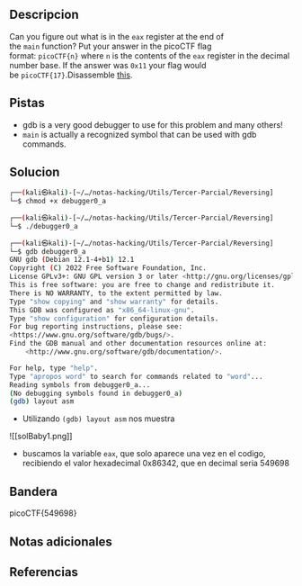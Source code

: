 
## Descripcion

Can you figure out what is in the `eax` register at the end of the `main` function? Put your answer in the picoCTF flag format: `picoCTF{n}` where `n` is the contents of the `eax` register in the decimal number base. If the answer was `0x11` your flag would be `picoCTF{17}`.Disassemble [this](https://artifacts.picoctf.net/c/512/debugger0_a).

## Pistas

- gdb is a very good debugger to use for this problem and many others!
- `main` is actually a recognized symbol that can be used with gdb commands.

## Solucion
``` bash
┌──(kali㉿kali)-[~/…/notas-hacking/Utils/Tercer-Parcial/Reversing]
└─$ chmod +x debugger0_a        
                                                                                                                                                                                                                           
┌──(kali㉿kali)-[~/…/notas-hacking/Utils/Tercer-Parcial/Reversing]
└─$ ./debugger0_a 
                                                                                                                                                                                                                           
┌──(kali㉿kali)-[~/…/notas-hacking/Utils/Tercer-Parcial/Reversing]
└─$ gdb debugger0_a 
GNU gdb (Debian 12.1-4+b1) 12.1
Copyright (C) 2022 Free Software Foundation, Inc.
License GPLv3+: GNU GPL version 3 or later <http://gnu.org/licenses/gpl.html>
This is free software: you are free to change and redistribute it.
There is NO WARRANTY, to the extent permitted by law.
Type "show copying" and "show warranty" for details.
This GDB was configured as "x86_64-linux-gnu".
Type "show configuration" for configuration details.
For bug reporting instructions, please see:
<https://www.gnu.org/software/gdb/bugs/>.
Find the GDB manual and other documentation resources online at:
    <http://www.gnu.org/software/gdb/documentation/>.

For help, type "help".
Type "apropos word" to search for commands related to "word"...
Reading symbols from debugger0_a...
(No debugging symbols found in debugger0_a)
(gdb) layout asm

```

- Utilizando `(gdb) layout asm`  nos muestra

![[solBaby1.png]]

- buscamos la variable `eax`, que solo aparece una vez en el codigo, recibiendo el valor hexadecimal 0x86342, que en decimal seria 549698
## Bandera

picoCTF{549698}

## Notas adicionales


## Referencias
